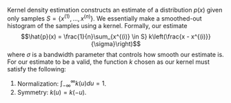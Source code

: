 Kernel density estimation constructs an estimate of a distribution $p(x)$ given only samples $S = \{ x^{(1)}, \ldots, x^{(n)} \}$. We essentially make a smoothed-out histogram of the samples using a kernel. Formally, our estimate $$\hat{p}(x) = \frac{1}{n}\sum_{x^{(i)} \in S} k\left(\frac{x - x^{(i)}}{\sigma}\right)$$ where $\sigma$ is a bandwidth parameter that controls how smooth our estimate is. For our estimate to be a valid, the function $k$ chosen as our kernel must satisfy the following:
1. Normalization: $\int_{-\infty}^{\infty} k(u) du = 1$.
2. Symmetry: $k(u) = k(-u)$.